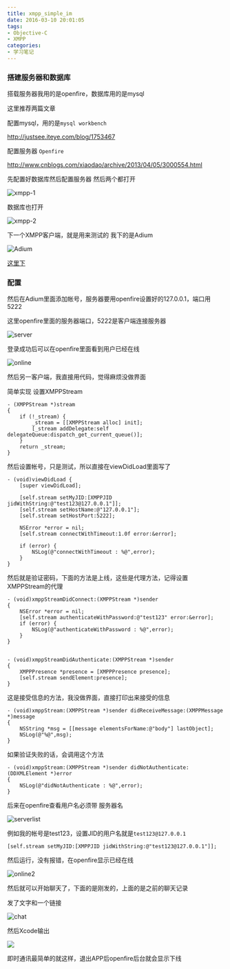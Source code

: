 ```yaml
---
title: xmpp_simple_im
date: 2016-03-10 20:01:05
tags:
- Objective-C
- XMPP
categories:
- 学习笔记
---
```


### 搭建服务器和数据库

搭载服务器我用的是openfire，数据库用的是mysql

这里推荐两篇文章

配置mysql，用的是`mysql workbench`

http://justsee.iteye.com/blog/1753467

配置服务器 `Openfire`

http://www.cnblogs.com/xiaodao/archive/2013/04/05/3000554.html

先配置好数据库然后配置服务器
然后两个都打开

![xmpp-1](http://7xsnb0.com2.z0.glb.clouddn.com/xmpp-1.png)

数据库也打开

![xmpp-2](http://7xsnb0.com2.z0.glb.clouddn.com/xmpp-2.png)

下一个XMPP客户端，就是用来测试的
我下的是Adium

![Adium](http://7xsnb0.com2.z0.glb.clouddn.com/xmpp-3.png)

[这里下](https://xmpp.org/software/clients.html)

### 配置

然后在Adium里面添加帐号，服务器要用openfire设置好的127.0.0.1，端口用5222

这里openfire里面的服务器端口，5222是客户端连接服务器

![server](http://7xsnb0.com2.z0.glb.clouddn.com/xmpp-4.png)

登录成功后可以在openfire里面看到用户已经在线

![online](http://7xsnb0.com2.z0.glb.clouddn.com/xmpp-5.png)

然后另一客户端，我直接用代码，觉得麻烦没做界面

简单实现
设置XMPPStream

```
- (XMPPStream *)stream
{
    if (!_stream) {
        _stream = [[XMPPStream alloc] init];
        [_stream addDelegate:self delegateQueue:dispatch_get_current_queue()];
    }
    return _stream;
}
```
然后设置帐号，只是测试，所以直接在viewDidLoad里面写了

```
- (void)viewDidLoad {
    [super viewDidLoad];
    
    [self.stream setMyJID:[XMPPJID jidWithString:@"test123@127.0.0.1"]];
    [self.stream setHostName:@"127.0.0.1"];
    [self.stream setHostPort:5222];
    
    NSError *error = nil;
    [self.stream connectWithTimeout:1.0f error:&error];
    
    if (error) {
        NSLog(@"connectWithTimeout : %@",error);
    }
}
```

然后就是验证密码，下面的方法是上线，这些是代理方法，记得设置XMPPStream的代理

```
- (void)xmppStreamDidConnect:(XMPPStream *)sender
{
    NSError *error = nil;
    [self.stream authenticateWithPassword:@"test123" error:&error];
    if (error) {
        NSLog(@"authenticateWithPassword : %@",error);
    }
}


- (void)xmppStreamDidAuthenticate:(XMPPStream *)sender
{
    XMPPPresence *presence = [XMPPPresence presence];
    [self.stream sendElement:presence];
}
```

这是接受信息的方法，我没做界面，直接打印出来接受的信息

```
- (void)xmppStream:(XMPPStream *)sender didReceiveMessage:(XMPPMessage *)message
{
    NSString *msg = [[message elementsForName:@"body"] lastObject];
    NSLog(@"%@",msg);
}
```

如果验证失败的话，会调用这个方法

```
- (void)xmppStream:(XMPPStream *)sender didNotAuthenticate:(DDXMLElement *)error
{
    NSLog(@"didNotAuthenticate : %@",error);
}
```

后来在openfire查看用户名必须带 服务器名

![serverlist](http://7xsnb0.com2.z0.glb.clouddn.com/xmpp-6.png)

例如我的帐号是test123，设置JID的用户名就是`test123@127.0.0.1`

```
[self.stream setMyJID:[XMPPJID jidWithString:@"test123@127.0.0.1"]];
```

然后运行，没有报错，在openfire显示已经在线

![online2](http://7xsnb0.com2.z0.glb.clouddn.com/xmpp-7.png)

然后就可以开始聊天了，下面的是刚发的，上面的是之前的聊天记录

发了文字和一个链接

![chat](http://7xsnb0.com2.z0.glb.clouddn.com/xmpp-8.png)

然后Xcode输出

![](http://7xsnb0.com2.z0.glb.clouddn.com/xmpp-9.png)

即时通讯最简单的就这样，退出APP后openfire后台就会显示下线



